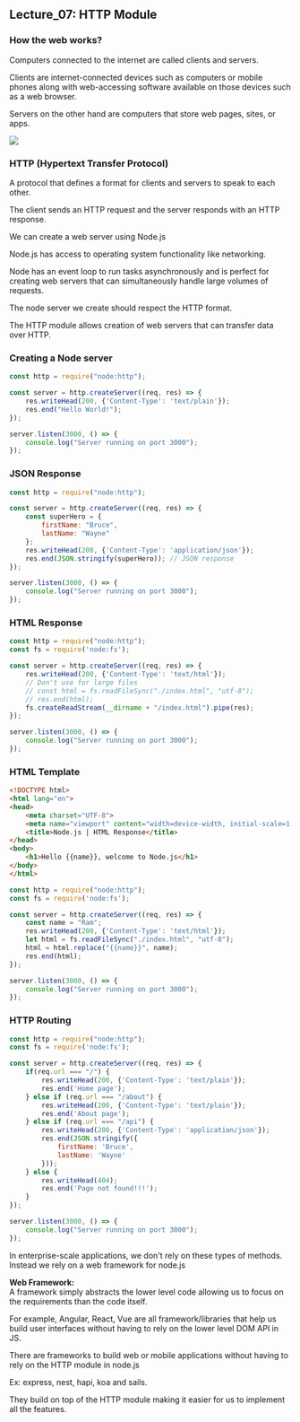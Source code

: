 ## Lecture_07: HTTP Module

### How the web works?
Computers connected to the internet are called clients and servers.

Clients are internet-connected devices such as computers or mobile phones along with web-accessing software available on those devices such as a web browser.

Servers on the other hand are computers that store web pages, sites, or apps.

<img src="https://static.takeuforward.org/content/-jUIKMoi0" class="center">

### HTTP (Hypertext Transfer Protocol)
A protocol that defines a format for clients and servers to speak to each other.

The client sends an HTTP request and the server responds with an HTTP response.

We can create a web server using Node.js

Node.js has access to operating system functionality like networking.

Node has an event loop to run tasks asynchronously and is perfect for creating web servers that can simultaneously handle large volumes of requests.

The node server we create should respect the HTTP format.

The HTTP module allows creation of web servers that can transfer data over HTTP.

### Creating a Node server
```js
const http = require("node:http");

const server = http.createServer((req, res) => {
    res.writeHead(200, {'Content-Type': 'text/plain'});
    res.end("Hello World!");
});

server.listen(3000, () => {
    console.log("Server running on port 3000");
});
```

### JSON Response
```js
const http = require("node:http");

const server = http.createServer((req, res) => {
    const superHero = {
        firstName: "Bruce",
        lastName: "Wayne"
    };
    res.writeHead(200, {'Content-Type': 'application/json'});
    res.end(JSON.stringify(superHero)); // JSON response
});

server.listen(3000, () => {
    console.log("Server running on port 3000");
});
```

### HTML Response
```js
const http = require("node:http");
const fs = require('node:fs');

const server = http.createServer((req, res) => {
    res.writeHead(200, {'Content-Type': 'text/html'});
    // Don't use for large files
    // const html = fs.readFileSync("./index.html", "utf-8");
    // res.end(html);
    fs.createReadStream(__dirname + "/index.html").pipe(res);
});

server.listen(3000, () => {
    console.log("Server running on port 3000");
});
```

### HTML Template
```html
<!DOCTYPE html>
<html lang="en">
<head>
    <meta charset="UTF-8">
    <meta name="viewport" content="width=device-width, initial-scale=1.0">
    <title>Node.js | HTML Response</title>
</head>
<body>
    <h1>Hello {{name}}, welcome to Node.js</h1>
</body>
</html>
```
```js
const http = require("node:http");
const fs = require('node:fs');

const server = http.createServer((req, res) => {
    const name = "Ram";
    res.writeHead(200, {'Content-Type': 'text/html'});
    let html = fs.readFileSync("./index.html", "utf-8");
    html = html.replace("{{name}}", name);
    res.end(html);
});

server.listen(3000, () => {
    console.log("Server running on port 3000");
});
```

### HTTP Routing
```js
const http = require("node:http");
const fs = require('node:fs');

const server = http.createServer((req, res) => {
    if(req.url === "/") {
        res.writeHead(200, {'Content-Type': 'text/plain'});
        res.end('Home page');
    } else if (req.url === "/about") {
        res.writeHead(200, {'Content-Type': 'text/plain'});
        res.end('About page');
    } else if (req.url === "/api") {
        res.writeHead(200, {'Content-Type': 'application/json'});
        res.end(JSON.stringify({
            firstName: 'Bruce',
            lastName: 'Wayne'
        }));
    } else {
        res.writeHead(404);
        res.end('Page not found!!!');
    }
});

server.listen(3000, () => {
    console.log("Server running on port 3000");
});
```
In enterprise-scale applications, we don't rely on these types of methods. Instead we rely on a web framework for node.js

**Web Framework:**<br>
A framework simply abstracts the lower level code allowing us to focus on the requirements than the code itself.

For example, Angular, React, Vue are all framework/libraries that help us build user interfaces without having to rely on the lower level DOM API in JS.

There are frameworks to build web or mobile applications without having to rely on the HTTP module in node.js

Ex: express, nest, hapi, koa and sails.

They build on top of the HTTP module making it easier for us to implement all the features.